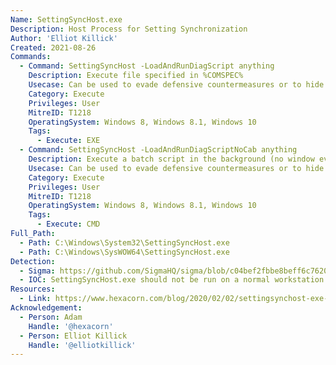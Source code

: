 ```yaml
---
Name: SettingSyncHost.exe
Description: Host Process for Setting Synchronization
Author: 'Elliot Killick'
Created: 2021-08-26
Commands:
  - Command: SettingSyncHost -LoadAndRunDiagScript anything
    Description: Execute file specified in %COMSPEC%
    Usecase: Can be used to evade defensive countermeasures or to hide as a persistence mechanism
    Category: Execute
    Privileges: User
    MitreID: T1218
    OperatingSystem: Windows 8, Windows 8.1, Windows 10
    Tags:
      - Execute: EXE
  - Command: SettingSyncHost -LoadAndRunDiagScriptNoCab anything
    Description: Execute a batch script in the background (no window ever pops up) which can be subverted to running arbitrary programs by setting the current working directory to %TMP% and creating files such as reg.bat/reg.exe in that directory thereby causing them to execute instead of the ones in C:\Windows\System32.
    Usecase: Can be used to evade defensive countermeasures or to hide as a persistence mechanism. Additionally, effectively act as a -WindowStyle Hidden option (as there is in PowerShell) for any arbitrary batch file.
    Category: Execute
    Privileges: User
    MitreID: T1218
    OperatingSystem: Windows 8, Windows 8.1, Windows 10
    Tags:
      - Execute: CMD
Full_Path:
  - Path: C:\Windows\System32\SettingSyncHost.exe
  - Path: C:\Windows\SysWOW64\SettingSyncHost.exe
Detection:
  - Sigma: https://github.com/SigmaHQ/sigma/blob/c04bef2fbbe8beff6c7620d5d7ea6872dbe7acba/rules/windows/process_creation/proc_creation_win_lolbin_settingsynchost.yml
  - IOC: SettingSyncHost.exe should not be run on a normal workstation
Resources:
  - Link: https://www.hexacorn.com/blog/2020/02/02/settingsynchost-exe-as-a-lolbin/
Acknowledgement:
  - Person: Adam
    Handle: '@hexacorn'
  - Person: Elliot Killick
    Handle: '@elliotkillick'
---
```

